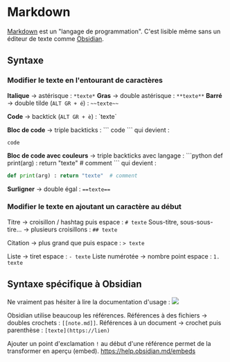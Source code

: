# Markdown 
[Markdown](https://fr.wikipedia.org/wiki/Markdown) est un "langage de programmation". 
C'est lisible même sans un éditeur de texte comme [Obsidian](docs/Guides/Obsidian.md). 

## Syntaxe 
### Modifier le texte en l'entourant de caractères 
**Italique** -> astérisque : `*texte*` 
**Gras** -> double astérisque : `**texte**` 
**Barré** -> double tilde (`ALT GR + é`) : `~~texte~~` 

**Code** -> backtick (`ALT GR + è`) : \`texte\` 

**Bloc de code** -> triple backticks : 
\`\`\`
code
\`\`\`
qui devient : 
```
code
```

**Bloc de code avec couleurs** -> triple backticks avec langage : 
\`\`\`python
def print(arg) : return "texte"  # comment 
\`\`\`
qui devient : 
```python
def print(arg) : return "texte"  # comment 
```

**Surligner** -> double égal : `==texte==` 

### Modifier le texte en ajoutant un caractère au début 
Titre -> croisillon / hashtag puis espace : `# texte` 
Sous-titre, sous-sous-tire... -> plusieurs croisillons : `## texte` 

Citation -> plus grand que puis espace : `> texte` 

Liste -> tiret espace : `- texte`
Liste numérotée -> nombre point espace : `1. texte ` 



## Syntaxe spécifique à Obsidian 
Ne vraiment pas hésiter à lire la documentation d'usage : 
![](Obsidian.md#^Documentation) 

Obsidian utilise beaucoup les références. 
Références à des fichiers -> doubles crochets : `[[note.md]]`. 
Références à un document -> crochet puis parenthèse : `[texte](https://lien)`

Ajouter un point d'exclamation `!` au début d'une référence permet de la transformer en aperçu (embed). 
https://help.obsidian.md/embeds 


